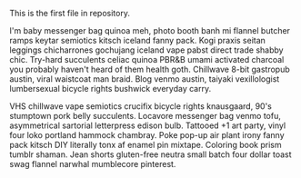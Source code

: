 This is the first file in repository.


I'm baby messenger bag quinoa meh, photo booth banh mi flannel butcher ramps keytar semiotics kitsch iceland fanny pack. Kogi praxis seitan leggings chicharrones gochujang iceland vape pabst direct trade shabby chic. Try-hard succulents celiac quinoa PBR&B umami activated charcoal you probably haven't heard of them health goth. Chillwave 8-bit gastropub austin, viral waistcoat man braid. Blog venmo austin, taiyaki vexillologist lumbersexual bicycle rights bushwick everyday carry.


VHS chillwave vape semiotics crucifix bicycle rights knausgaard, 90's stumptown pork belly succulents. Locavore messenger bag venmo tofu, asymmetrical sartorial letterpress edison bulb. Tattooed +1 art party, vinyl four loko portland hammock chambray. Poke pop-up air plant irony fanny pack kitsch DIY literally tonx af enamel pin mixtape. Coloring book prism tumblr shaman. Jean shorts gluten-free neutra small batch four dollar toast swag flannel narwhal mumblecore pinterest.